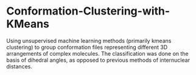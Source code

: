 # Conformation-Clustering-with-KMeans
Using unsupervised machine learning methods (primarily kmeans clustering) to group conformation files representing different 3D arrangements of complex molecules. The classification was done on the basis of dihedral angles, as opposed to previous methods of internuclear distances. 
